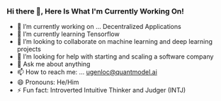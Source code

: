 ### Hi there 👋, Here Is What I'm Currently Working On!

- 🔭 I’m currently working on ... Decentralized Applications
- 🌱 I’m currently learning Tensorflow 
- 👯 I’m looking to collaborate on machine learning and deep learning projects
- 🤔 I’m looking for help with starting and scaling a software company
- 💬 Ask me about anything
- 📫 How to reach me: ... ugenloc@quantmodel.ai
- 😄 Pronouns: He/Him
- ⚡ Fun fact: Introverted Intuitive Thinker and Judger (INTJ)


